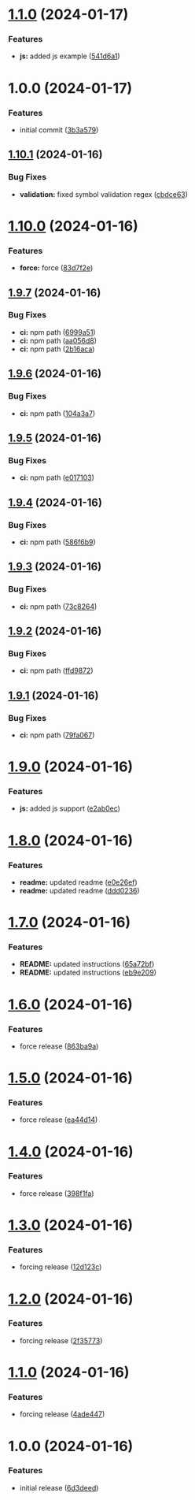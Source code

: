 # [1.1.0](https://github.com/AlexKarajohn/form-validation/compare/v1.0.0...v1.1.0) (2024-01-17)


### Features

* **js:** added js example ([541d6a1](https://github.com/AlexKarajohn/form-validation/commit/541d6a1c05a6831e33ae4f88f43c6e3ef80ba544))

# 1.0.0 (2024-01-17)


### Features

* initial commit ([3b3a579](https://github.com/AlexKarajohn/form-validation/commit/3b3a57973dcb6fdf8a27b1d1bb24b7c9a92e8613))

## [1.10.1](https://github.com/AlexKarajohn/form-validation/compare/v1.10.0...v1.10.1) (2024-01-16)


### Bug Fixes

* **validation:** fixed symbol validation regex ([cbdce63](https://github.com/AlexKarajohn/form-validation/commit/cbdce63554955d3bf221c5e65595ed3796319c1d))

# [1.10.0](https://github.com/AlexKarajohn/form-validation/compare/v1.9.7...v1.10.0) (2024-01-16)


### Features

* **force:** force ([83d7f2e](https://github.com/AlexKarajohn/form-validation/commit/83d7f2e9a357986e9503e9000760f6e43eb4f04c))

## [1.9.7](https://github.com/AlexKarajohn/form-validation/compare/v1.9.6...v1.9.7) (2024-01-16)


### Bug Fixes

* **ci:** npm path ([6999a51](https://github.com/AlexKarajohn/form-validation/commit/6999a5187e273083a909289e25f3857d2dd56151))
* **ci:** npm path ([aa056d8](https://github.com/AlexKarajohn/form-validation/commit/aa056d8965f2b64c657fbf1a7b3a3c9ca8018723))
* **ci:** npm path ([2b16aca](https://github.com/AlexKarajohn/form-validation/commit/2b16acae86d5ab444b3f3c2eaaa070c9f5ae4a50))

## [1.9.6](https://github.com/AlexKarajohn/form-validation/compare/v1.9.5...v1.9.6) (2024-01-16)


### Bug Fixes

* **ci:** npm path ([104a3a7](https://github.com/AlexKarajohn/form-validation/commit/104a3a7dab8859c2dc0a8d809dc08c862fe9bd00))

## [1.9.5](https://github.com/AlexKarajohn/form-validation/compare/v1.9.4...v1.9.5) (2024-01-16)


### Bug Fixes

* **ci:** npm path ([e017103](https://github.com/AlexKarajohn/form-validation/commit/e0171037f3ace8eb08018d5d13a9873c6a7423a6))

## [1.9.4](https://github.com/AlexKarajohn/form-validation/compare/v1.9.3...v1.9.4) (2024-01-16)


### Bug Fixes

* **ci:** npm path ([586f6b9](https://github.com/AlexKarajohn/form-validation/commit/586f6b95727c4395bb8feeffa96a86453d2cdebe))

## [1.9.3](https://github.com/AlexKarajohn/form-validation/compare/v1.9.2...v1.9.3) (2024-01-16)


### Bug Fixes

* **ci:** npm path ([73c8264](https://github.com/AlexKarajohn/form-validation/commit/73c826425197e417a1ba5eb48f566913ad0db75e))

## [1.9.2](https://github.com/AlexKarajohn/form-validation/compare/v1.9.1...v1.9.2) (2024-01-16)


### Bug Fixes

* **ci:** npm path ([ffd9872](https://github.com/AlexKarajohn/form-validation/commit/ffd98721dfbbb9d5ee6dccdf880de9a53829395b))

## [1.9.1](https://github.com/AlexKarajohn/form-validation/compare/v1.9.0...v1.9.1) (2024-01-16)


### Bug Fixes

* **ci:** npm path ([79fa067](https://github.com/AlexKarajohn/form-validation/commit/79fa06710787406cb044423fd22df563b929c20a))

# [1.9.0](https://github.com/AlexKarajohn/form-validation/compare/v1.8.0...v1.9.0) (2024-01-16)


### Features

* **js:** added js support ([e2ab0ec](https://github.com/AlexKarajohn/form-validation/commit/e2ab0ec6bc3fde32e160f95968b2d8886768a973))

# [1.8.0](https://github.com/AlexKarajohn/form-validation/compare/v1.7.0...v1.8.0) (2024-01-16)


### Features

* **readme:** updated readme ([e0e26ef](https://github.com/AlexKarajohn/form-validation/commit/e0e26efd1deb51ee438cd60acb5010f898385a8c))
* **readme:** updated readme ([ddd0236](https://github.com/AlexKarajohn/form-validation/commit/ddd02360769a5c3b2a399f7eb7ebcd73357aa7ba))

# [1.7.0](https://github.com/AlexKarajohn/form-validation/compare/v1.6.0...v1.7.0) (2024-01-16)


### Features

* **README:** updated instructions ([65a72bf](https://github.com/AlexKarajohn/form-validation/commit/65a72bf95ad8cf4a9570c89cdb0b0baa64a4db7a))
* **README:** updated instructions ([eb9e209](https://github.com/AlexKarajohn/form-validation/commit/eb9e209d84863cd4dbad4351c01e9ca62d9a1303))

# [1.6.0](https://github.com/AlexKarajohn/form-validation/compare/v1.5.0...v1.6.0) (2024-01-16)


### Features

* force release ([863ba9a](https://github.com/AlexKarajohn/form-validation/commit/863ba9ae4c4ee1923cd495c8dda28227d49280da))

# [1.5.0](https://github.com/AlexKarajohn/form-validation/compare/v1.4.0...v1.5.0) (2024-01-16)


### Features

* force release ([ea44d14](https://github.com/AlexKarajohn/form-validation/commit/ea44d141dead996d7bdce5416336bec2fe32e151))

# [1.4.0](https://github.com/AlexKarajohn/form-validation/compare/v1.3.0...v1.4.0) (2024-01-16)


### Features

* force release ([398f1fa](https://github.com/AlexKarajohn/form-validation/commit/398f1faaf8b98e2e64a386bd6e0e9589514b56a3))

# [1.3.0](https://github.com/AlexKarajohn/form-validation/compare/v1.2.0...v1.3.0) (2024-01-16)


### Features

* forcing release ([12d123c](https://github.com/AlexKarajohn/form-validation/commit/12d123c7a42144902baab53c26232093bedc6e4e))

# [1.2.0](https://github.com/AlexKarajohn/form-validation/compare/v1.1.0...v1.2.0) (2024-01-16)


### Features

* forcing release ([2f35773](https://github.com/AlexKarajohn/form-validation/commit/2f35773f85ab936bfab13046bb1730dc20862f5f))

# [1.1.0](https://github.com/AlexKarajohn/form-validation/compare/v1.0.0...v1.1.0) (2024-01-16)


### Features

* forcing release ([4ade447](https://github.com/AlexKarajohn/form-validation/commit/4ade447df11cf110eb2be5ae29de411b0dd8e2b2))

# 1.0.0 (2024-01-16)


### Features

* initial release ([6d3deed](https://github.com/AlexKarajohn/form-validation/commit/6d3deed69e02e54d6f2521313d03d74a04250265))
